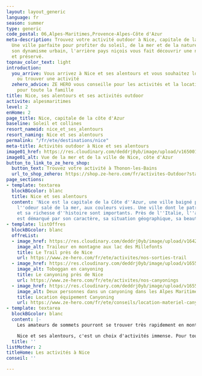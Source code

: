 ```yaml
---
layout: layout_generic
language: fr
season: summer
type: generic
code_postal: 06,Alpes-Maritimes,Provence-Alpes-Côte d'Azur
meta-description: Trouvez votre activité outdoor à Nice, capitale de la Côte d'Azur.
  Une ville parfaite pour profiter du soleil, de la mer et de la nature. En plus de
  son dynamisme urbain, l'arrière pays niçois vous fait découvrir une nature sauvage
  et préservé.
topnav_color_text: light
introduction:
  you_arrive: Vous arrivez à Nice et ses alentours et vous souhaitez louer du matériel
    ou trouver une activité
  zehero_advice: ZE HERO vous conseille pour les activités et la location des équipements
    pour toute la famille
title: Nice, ses alentours et ses activités outdoor
activite: alpesmaritimes
level: 2
enHome: 2
page_title: Nice, capitale de la côte d'Azur
baseline: Soleil et collines
resort_nameid: nice_et_ses_alentours
resort_naming: Nice et ses alentours
permalink: "/fr/ete/destinations/nice"
meta-title: Activités outdoor à Nice et ses alentours
image01_href: https://res.cloudinary.com/deddrj0yb/image/upload/v1650013821/website/resorts/Nice/danilo-pantalena-5SUQiV-tS4c-unsplash.jpg
image01_alt: Vue de la mer et de la ville de Nice, côte d'Azur
button_to_link_to_ze_hero_shop:
  button_text: Trouvez votre activité à Thonon-les-Bains
  url_to_shop_zehero: https://shop.ze-hero.com/fr/activites-Outdoor?station=Alpes+Maritimes+%2806%29&calessonstype=all&catypegenderlistsummer=all&calessonsactivitytype=all&start-date=
page_sections:
- template: textarea
  blockBGcolor: blanc
  title: Nice et ses alentours
  content: 'Nice est la capitale de la Côte d''Azur, une ville baigné par le soleil,
    l''odeur salé de la mer, aux couleurs vives. Une ville dont le patrimoine culturelle
    et sa richesse d''histoire sont importants. Près de l''Italie, l''ambiance niçoise
    est démarqué par son caractère, sa situation géographique, sa beauté et sa nature.  '
- template: listOffres
  blockBGcolor: blanc
  offreList:
  - image_href: https://res.cloudinary.com/deddrj0yb/image/upload/v1642065243/website/Coaching/IMG_20210716_180932_893_idwzlg.jpg
    image_alt: Traileur en montagne aux lac des Millefonts
    title: Le Trail près de Nice
    url: https://www.ze-hero.com/fr/ete/activites/nos-sorties-trail
  - image_href: https://res.cloudinary.com/deddrj0yb/image/upload/v1655386943/website/By%20Ze%20Hero%20Activity/IMG_4072.jpg
    image_alt: Toboggan en canyoning
    title: Le canyoning près de Nice
    url: https://www.ze-hero.com/fr/ete/activites/nos-canyonings
  - image_href: https://res.cloudinary.com/deddrj0yb/image/upload/v1655450388/website/Canyoning%2006/IMG-20220617-WA0003.jpg
    image_alt: Deux personnes dans un canyoning dans les Alpes Maritimes
    title: Location équipement Canyoning
    url: https://www.ze-hero.com/fr/ete/conseils/location-materiel-canyoning-alpes-maritimes
- template: textarea
  blockBGcolor: blanc
  content: |-
    Les amateurs de sommets pourront se trouver très rapidement en montagne en partant de Nice. De là, l'alpinisme sera alors idéal dans un terrain montagnard comme celui du Mercantour avec ses nombreux sommets, ses arêtes, ses lacs et ses vues incroyables.

    Nice et ses alentours, c'est un choix d'activités immense. Pour tous les amoureux de la nature, il y a un large que ce soit dans la mer, dans les rivières, sur terre. C'est visiter, découvrir et se dépayser. C'est avoir des possibilités incroyables à disposition dans un rayon de 2h maximum de voiture. C'est profiter d'une nature riche et préservé, d'un dynamisme fort. Séjournez en famille, entre amis, en couple à Nice et dans ses environs, c'est profiter du soleil, d'activité sensationnel et de découverte. C'est se dépasser et se ressourcer.
  title: ''
listMother: 2
titleHome: Les activités à Nice
conseil: ''

---
```

